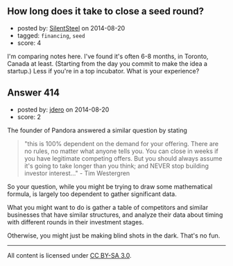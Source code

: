 ## How long does it take to close a seed round?

- posted by: [SilentSteel](https://stackexchange.com/users/1092182/silentsteel) on 2014-08-20
- tagged: `financing`, `seed`
- score: 4

I'm comparing notes here. I've found it's often 6-8 months, in Toronto, Canada at least. (Starting from the day you commit to make the idea a startup.) Less if you're in a top incubator. What is your experience?


## Answer 414

- posted by: [jdero](https://stackexchange.com/users/1972448/jdero) on 2014-08-20
- score: 2

The founder of Pandora answered a similar question by stating 

> "this is 100% dependent on the demand for your offering. There are no
> rules, no matter what anyone tells you. You can close in weeks if you
> have legitimate competing offers. But you should always assume it's
> going to take longer than you think; and NEVER stop building investor
> interest..." - Tim Westergren

So your question, while you might be trying to draw some mathematical formula, is largely too dependent to gather significant data.

What you might want to do is gather a table of competitors and similar businesses that have similar structures, and analyze their data about timing with different rounds in their investment stages.

Otherwise, you might just be making blind shots in the dark. That's no fun.



---

All content is licensed under [CC BY-SA 3.0](https://creativecommons.org/licenses/by-sa/3.0/).
